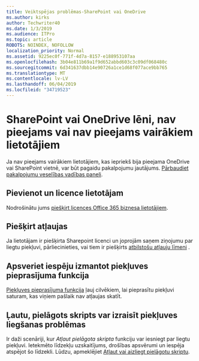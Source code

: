 ```yaml
---
title: Veiktspējas problēmas-SharePoint vai OneDrive
ms.author: kirks
author: Techwriter40
ms.date: 1/3/2019
ms.audience: ITPro
ms.topic: article
ROBOTS: NOINDEX, NOFOLLOW
localization_priority: Normal
ms.assetid: 9225ec0f-771f-4d7a-8157-e188953107aa
ms.openlocfilehash: 3b04e811b69a1f9d652abbd603c3c09df068480c
ms.sourcegitcommit: 6d341637dbb14e90726a1ce1d68f077ace9bb765
ms.translationtype: MT
ms.contentlocale: lv-LV
ms.lasthandoff: 06/04/2019
ms.locfileid: "34719523"
---
```

# <a name="sharepoint-or-onedrive-slow-inaccessible-or-unavailable-for-multiple-users"></a>SharePoint vai OneDrive lēni, nav pieejams vai nav pieejams vairākiem lietotājiem

Ja nav pieejams vairākiem lietotājiem, kas iepriekš bija pieejama OneDrive vai SharePoint vietnē, var būt pagaidu pakalpojumu jautājums. [Pārbaudiet pakalpojumu veselības vadības paneli](https://portal.office.com/adminportal/home#/servicehealth).

## <a name="add-and-license-the-user"></a>Pievienot un licence lietotājam

Nodrošinātu jums [piešķirt licences Office 365 biznesa lietotājiem](https://docs.microsoft.com/en-us/office365/admin/subscriptions-and-billing/assign-licenses-to-users?view=o365-worldwide&amp;tabs=One).


## <a name="assign-permissions"></a>Piešķirt atļaujas

Ja lietotājam ir piešķirta Sharepoint licenci un joprojām saņem ziņojumu par liegtu piekļuvi, pārliecinieties, vai tiem ir piešķirts [atbilstošu atļauju līmeni](https://docs.microsoft.com/en-us/sharepoint/understanding-permission-levels) .

## <a name="consider-using-the-access-request-feature"></a>Apsveriet iespēju izmantot piekļuves pieprasījuma funkcija

[Piekļuves pieprasījuma funkcija](https://support.office.com/en-us/article/Set-up-and-manage-access-requests-94B26E0B-2822-49D4-929A-8455698654B3) ļauj cilvēkiem, lai pieprasītu piekļuvi saturam, kas viņiem pašlaik nav atļaujas skatīt.

## <a name="allow-custom-script-may-cause-access-denied-issues"></a>Ļautu, pielāgots skripts var izraisīt piekļuves liegšanas problēmas

Ir daži scenāriji, kur *Atļaut pielāgota skripta* funkciju var iesniegt par liegtu piekļuvi. Ietekmēto līdzekļu uzskaitījums, drošības apsvērumi un iespēja atspējot šo līdzekli. Lūdzu, apmeklējiet [Atļaut vai aizliegt pielāgotu skriptu](https://docs.microsoft.com/en-us/sharepoint/allow-or-prevent-custom-script).


